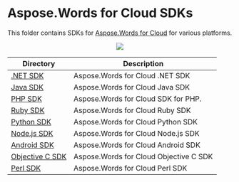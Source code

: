 # Aspose.Words for Cloud SDKs
This folder contains SDKs for [Aspose.Words for Cloud](http://www.aspose.com/cloud/word-api.aspx) for various platforms.

<p align="center">
  <a title="Download ZIP" href="https://github.com/aspose-words/Aspose.Words-for-Cloud/archive/master.zip">
	<img src="http://i.imgur.com/hwNhrGZ.png" />
  </a>
</p>

Directory | Description
--------- | -----------
[.NET SDK](Aspose.Words-Cloud-SDK-for-.NET) | Aspose.Words for Cloud .NET SDK
[Java SDK](Aspose.Words-Cloud-SDK-for-Java)  |  Aspose.Words for Cloud Java SDK
[PHP SDK](Aspose.Words-Cloud-SDK-for-PHP)  | Aspose.Words for Cloud SDK for PHP.
[Ruby SDK](Aspose.Words-Cloud-SDK-for-Ruby) | Aspose.Words for Cloud Ruby SDK
[Python SDK](Aspose.Words-Cloud-SDK-for-Python) | Aspose.Words for Cloud Python SDK
[Node.js SDK](Aspose.Words-Cloud-SDK-for-NodeJS) | Aspose.Words for Cloud Node.js SDK
[Android SDK](Aspose.Words-Cloud-SDK-for-Android) | Aspose.Words for Cloud Android SDK
[Objective C SDK](Aspose.Words-Cloud-SDK-for-ObjectiveC) | Aspose.Words for Cloud Objective C SDK
[Perl SDK](Aspose.Words-Cloud-SDK-for-Perl) | Aspose.Words for Cloud Perl SDK



